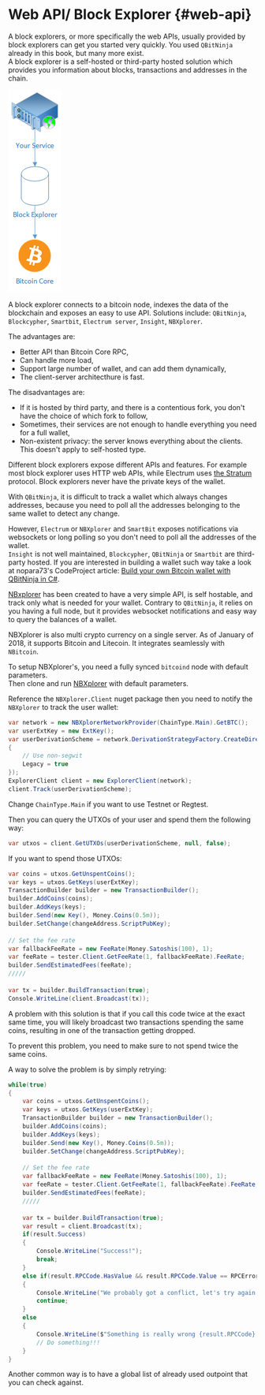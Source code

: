 # Web API/ Block Explorer {#web-api}

A block explorers, or more specifically the web APIs, usually provided by block explorers can get you started very quickly. You used `QBitNinja` already in this book, but many more exist.  
A block explorer is a self-hosted or third-party hosted solution which provides you information about blocks, transactions and addresses in the chain.  

![Explorer](../assets/Wallet-Explorer.png)

A block explorer connects to a bitcoin node, indexes the data of the blockchain and exposes an easy to use API.
Solutions include: `QBitNinja`, `Blockcypher`, `Smartbit`, `Electrum server`, `Insight`, `NBXplorer`.  

The advantages are:

* Better API than Bitcoin Core RPC,
* Can handle more load,
* Support large number of wallet, and can add them dynamically,
* The client-server architecthure is fast.  

The disadvantages are:

* If it is hosted by third party, and there is a contentious fork, you don't have the choice of which fork to follow,
* Sometimes, their services are not enough to handle everything you need for a full wallet,
* Non-existent privacy: the server knows everything about the clients. This doesn't apply to self-hosted type.

Different block explorers expose different APIs and features. For example most block explorer uses HTTP web APIs, while Electrum uses [the Stratum](http://docs.electrum.org/en/latest/protocol.html) protocol. Block explorers never have the private keys of the wallet.  

With `QBitNinja`, it is difficult to track a wallet which always changes addresses, because you need to poll all the addresses belonging to the same wallet to detect any change. 

However, `Electrum` or `NBXplorer` and `SmartBit` exposes notifications via websockets or long polling so you don't need to poll all the addresses of the wallet.  
`Insight` is not well maintained, `Blockcypher`, `QBitNinja` or `Smartbit` are third-party hosted. If you are interested in building a wallet such way take a look at nopara73's CodeProject article: [Build your own Bitcoin wallet with QBitNinja in C#](https://www.codeproject.com/Articles/1115639/Build-your-own-Bitcoin-wallet).  

[NBxplorer](https://github.com/dgarage/NBXplorer/) has been created to have a very simple API, is self hostable, and track only what is needed for your wallet. 
Contrary to `QBitNinja`, it relies on you having a full node, but it provides websocket notifications and easy way to query the balances of a wallet. 

NBXplorer is also multi crypto currency on a single server. As of January of 2018, it supports Bitcoin and Litecoin. It integrates seamlessly with `NBitcoin`.

To setup NBXplorer's, you need a fully synced `bitcoind` node with default parameters.  
Then clone and run [NBXplorer](https://github.com/dgarage/NBXplorer) with default parameters.

Reference the `NBXplorer.Client` nuget package then you need to notify the `NBXplorer` to track the user wallet:

```cs
var network = new NBXplorerNetworkProvider(ChainType.Main).GetBTC();
var userExtKey = new ExtKey();
var userDerivationScheme = network.DerivationStrategyFactory.CreateDirectDerivationStrategy(userExtKey.Neuter(), new DerivationStrategyOptions()
{
	// Use non-segwit
	Legacy = true
});
ExplorerClient client = new ExplorerClient(network);
client.Track(userDerivationScheme);
```

Change `ChainType.Main` if you want to use Testnet or Regtest.

Then you can query the UTXOs of your user and spend them the following way:

```cs
var utxos = client.GetUTXOs(userDerivationScheme, null, false);
```

If you want to spend those UTXOs:

```cs
var coins = utxos.GetUnspentCoins();
var keys = utxos.GetKeys(userExtKey);
TransactionBuilder builder = new TransactionBuilder();
builder.AddCoins(coins);
builder.AddKeys(keys);
builder.Send(new Key(), Money.Coins(0.5m));
builder.SetChange(changeAddress.ScriptPubKey);

// Set the fee rate
var fallbackFeeRate = new FeeRate(Money.Satoshis(100), 1);
var feeRate = tester.Client.GetFeeRate(1, fallbackFeeRate).FeeRate;
builder.SendEstimatedFees(feeRate);
/////

var tx = builder.BuildTransaction(true);
Console.WriteLine(client.Broadcast(tx));
```

A problem with this solution is that if you call this code twice at the exact same time, you will likely broadcast two transactions spending the same coins, resulting in one of the transaction getting dropped.

To prevent this problem, you need to make sure to not spend twice the same coins.

A way to solve the problem is by simply retrying:

```cs
while(true)
{    
    var coins = utxos.GetUnspentCoins();
    var keys = utxos.GetKeys(userExtKey);
    TransactionBuilder builder = new TransactionBuilder();
    builder.AddCoins(coins);
    builder.AddKeys(keys);
    builder.Send(new Key(), Money.Coins(0.5m));
    builder.SetChange(changeAddress.ScriptPubKey);

    // Set the fee rate
    var fallbackFeeRate = new FeeRate(Money.Satoshis(100), 1);
    var feeRate = tester.Client.GetFeeRate(1, fallbackFeeRate).FeeRate;
    builder.SendEstimatedFees(feeRate);
    /////

    var tx = builder.BuildTransaction(true);
    var result = client.Broadcast(tx);
    if(result.Success)
    {
        Console.WriteLine("Success!");
        break;
    }
    else if(result.RPCCode.HasValue && result.RPCCode.Value == RPCErrorCode.RPC_TRANSACTION_REJECTED)
    {
        Console.WriteLine("We probably got a conflict, let's try again!");
        continue;
    }
    else
    {
        Console.WriteLine($"Something is really wrong {result.RPCCode} {result.RPCCodeMessage} {result.RPCMessage}");
        // Do something!!!
    }
}
```

Another common way is to have a global list of already used outpoint that you can check against.  

